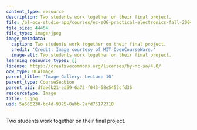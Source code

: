 ```yaml
---
content_type: resource
description: Two students work together on their final project.
file: /ol-ocw-studio-app/courses/ec-s06-practical-electronics-fall-2004/5a566230bc4d93258abb2afd75172310_1.jpg
file_size: 44454
file_type: image/jpeg
image_metadata:
  caption: Two students work together on their final project.
  credit: 'Credit: Image courtesy of MIT OpenCourseWare.'
  image-alt: Two students work together on their final project.
learning_resource_types: []
license: https://creativecommons.org/licenses/by-nc-sa/4.0/
ocw_type: OCWImage
parent_title: 'Image Gallery: Lecture 10'
parent_type: CourseSection
parent_uid: dfae6b21-ed59-6a72-f043-68e5453cfd36
resourcetype: Image
title: 1.jpg
uid: 5a566230-bc4d-9325-8abb-2afd75172310
---
```

Two students work together on their final project.